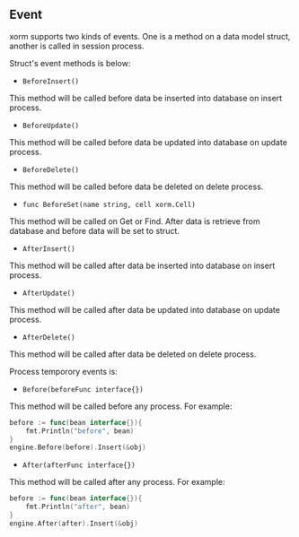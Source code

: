 ## Event
xorm supports two kinds of events. One is a method on a data model struct, another is called in session process.

Struct's event methods is below:

* `BeforeInsert()`

This method will be called before data be inserted into database on insert process.

* `BeforeUpdate()`

This method will be called before data be updated into database on update process.

* `BeforeDelete()`

This method will be called before data be deleted on delete process.

* `func BeforeSet(name string, cell xorm.Cell)`

This method will be called on  Get or Find. After data is retrieve from database and before data will be set to struct.

* `AfterInsert()`

This method will be called after data be inserted into database on insert process.

* `AfterUpdate()`

This method will be called after data be updated into database on update process.

* `AfterDelete()`

This method will be called after data be deleted on delete process.

Process temporory events is:

* `Before(beforeFunc interface{})`

This method will be called before any process. For example:

```Go
before := func(bean interface{}){
    fmt.Println("before", bean)
}
engine.Before(before).Insert(&obj)
```

* `After(afterFunc interface{})`

This method will be called after any process. For example:

```Go
before := func(bean interface{}){
    fmt.Println("after", bean)
}
engine.After(after).Insert(&obj)
```
